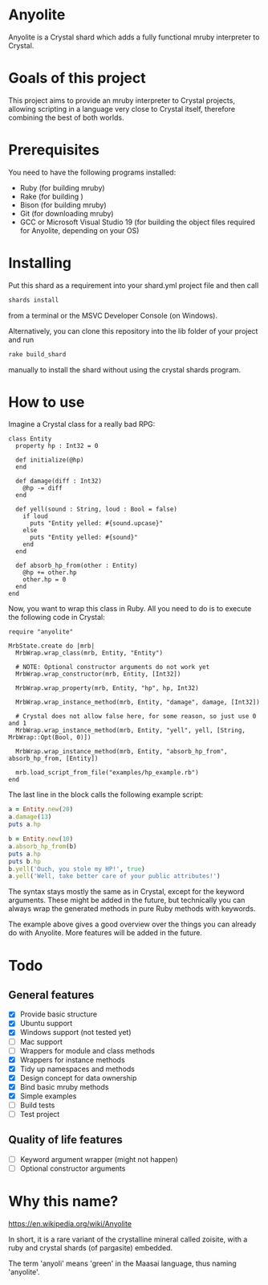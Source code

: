 # Anyolite

Anyolite is a Crystal shard which adds a fully functional mruby interpreter to Crystal.

# Goals of this project

This project aims to provide an mruby interpreter to Crystal projects, allowing scripting in a language very close to Crystal itself, therefore combining the best of both worlds.

# Prerequisites

You need to have the following programs installed:
* Ruby (for building mruby)
* Rake (for building )
* Bison (for building mruby)
* Git (for downloading mruby)
* GCC or Microsoft Visual Studio 19 (for building the object files required for Anyolite, depending on your OS)

# Installing

Put this shard as a requirement into your shard.yml project file and then call
```bash
shards install
```
from a terminal or the MSVC Developer Console (on Windows).

Alternatively, you can clone this repository into the lib folder of your project and run
```bash
rake build_shard
```
manually to install the shard without using the crystal shards program.

# How to use

Imagine a Crystal class for a really bad RPG:

```crystal
class Entity
  property hp : Int32 = 0

  def initialize(@hp)
  end

  def damage(diff : Int32)
    @hp -= diff
  end

  def yell(sound : String, loud : Bool = false)
    if loud
      puts "Entity yelled: #{sound.upcase}"
    else
      puts "Entity yelled: #{sound}"
    end
  end

  def absorb_hp_from(other : Entity)
    @hp += other.hp
    other.hp = 0
  end
end
```

Now, you want to wrap this class in Ruby. All you need to do is to execute the following code in Crystal:

```crystal
require "anyolite"

MrbState.create do |mrb|
  MrbWrap.wrap_class(mrb, Entity, "Entity")
  
  # NOTE: Optional constructor arguments do not work yet
  MrbWrap.wrap_constructor(mrb, Entity, [Int32])

  MrbWrap.wrap_property(mrb, Entity, "hp", hp, Int32)
  
  MrbWrap.wrap_instance_method(mrb, Entity, "damage", damage, [Int32])

  # Crystal does not allow false here, for some reason, so just use 0 and 1
  MrbWrap.wrap_instance_method(mrb, Entity, "yell", yell, [String, MrbWrap::Opt(Bool, 0)])

  MrbWrap.wrap_instance_method(mrb, Entity, "absorb_hp_from", absorb_hp_from, [Entity])

  mrb.load_script_from_file("examples/hp_example.rb")
end
```

The last line in the block calls the following example script:

```ruby
a = Entity.new(20)
a.damage(13)
puts a.hp

b = Entity.new(10)
a.absorb_hp_from(b)
puts a.hp
puts b.hp
b.yell('Ouch, you stole my HP!', true)
a.yell('Well, take better care of your public attributes!')
```

The syntax stays mostly the same as in Crystal, except for the keyword arguments.
These might be added in the future, but technically you can always wrap the generated methods in pure Ruby methods with keywords.

The example above gives a good overview over the things you can already do with Anyolite.
More features will be added in the future.

# Todo

## General features

* [X] Provide basic structure
* [X] Ubuntu support
* [X] Windows support (not tested yet)
* [ ] Mac support
* [ ] Wrappers for module and class methods
* [X] Wrappers for instance methods
* [X] Tidy up namespaces and methods
* [X] Design concept for data ownership
* [X] Bind basic mruby methods
* [X] Simple examples
* [ ] Build tests
* [ ] Test project

## Quality of life features

* [ ] Keyword argument wrapper (might not happen)
* [ ] Optional constructor arguments

# Why this name?

https://en.wikipedia.org/wiki/Anyolite

In short, it is a rare variant of the crystalline mineral called zoisite, with a ruby and crystal shards (of pargasite) embedded.

The term 'anyoli' means 'green' in the Maasai language, thus naming 'anyolite'.
